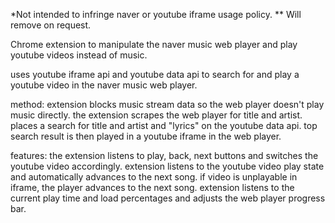*Not intended to infringe naver or youtube iframe usage policy. **
Will remove on request.

Chrome extension to manipulate the naver music web player and play youtube videos instead of music.

uses youtube iframe api and youtube data api to search for and play a youtube video in the naver music web player.

method:
extension blocks music stream data so the web player doesn't play music directly.
the extension scrapes the web player for title and artist.
places a search for title and artist and "lyrics" on the youtube data api.
top search result is then played in a youtube iframe in the web player.

features:
the extension listens to play, back, next buttons and switches the youtube video accordingly.
extension listens to the youtube video play state and automatically advances to the next song.
if video is unplayable in iframe, the player advances to the next song.
extension listens to the current play time and load percentages and adjusts the web player progress bar.
